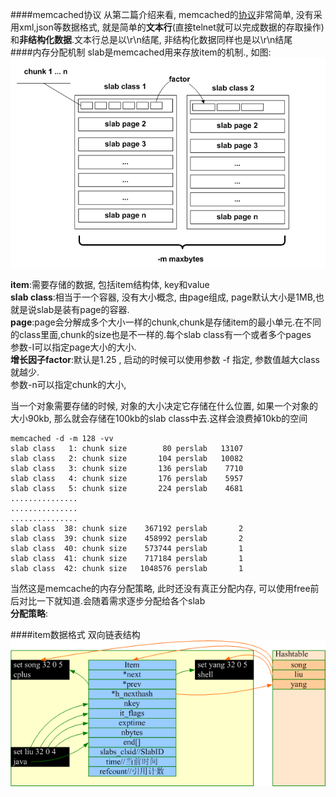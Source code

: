 ####memcached协议
从第二篇介绍来看, memcached的[协议](https://github.com/memcached/memcached/blob/master/doc/protocol.txt)非常简单, 没有采用xml,json等数据格式, 就是简单的**文本行**(直接telnet就可以完成数据的存取操作)和**非结构化数据**.文本行总是以\r\n结尾, 非结构化数据同样也是以\r\n结尾  
####内存分配机制
slab是memcached用来存放item的机制., 如图:  
![](../resource/image/slab.png)

**item**:需要存储的数据, 包括item结构体, key和value  
**slab class**:相当于一个容器, 没有大小概念, 由page组成, page默认大小是1MB,也就是说slab是装有page的容器.  
**page**:page会分解成多个大小一样的chunk,chunk是存储item的最小单元.在不同的class里面,chunk的size也是不一样的.每个slab class有一个或者多个pages  
参数-I可以指定page大小的大小.  
**增长因子factor**:默认是1.25  , 启动的时候可以使用参数 -f 指定, 参数值越大class就越少.  
参数-n可以指定chunk的大小, 

当一个对象需要存储的时候, 对象的大小决定它存储在什么位置, 如果一个对象的大小90kb, 那么就会存储在100kb的slab class中去.这样会浪费掉10kb的空间   

    memcached -d -m 128 -vv
    slab class   1: chunk size        80 perslab   13107
    slab class   2: chunk size       104 perslab   10082
    slab class   3: chunk size       136 perslab    7710
    slab class   4: chunk size       176 perslab    5957
    slab class   5: chunk size       224 perslab    4681
    ...............
    ...............
    ...............
    slab class  38: chunk size    367192 perslab       2
    slab class  39: chunk size    458992 perslab       2
    slab class  40: chunk size    573744 perslab       1
    slab class  41: chunk size    717184 perslab       1
    slab class  42: chunk size   1048576 perslab       1

当然这是memcache的内存分配策略, 此时还没有真正分配内存, 可以使用free前后对比一下就知道.会随着需求逐步分配给各个slab  
**分配策略**:


####item数据格式
双向链表结构
![](../resource/image/memcached-item.png)

